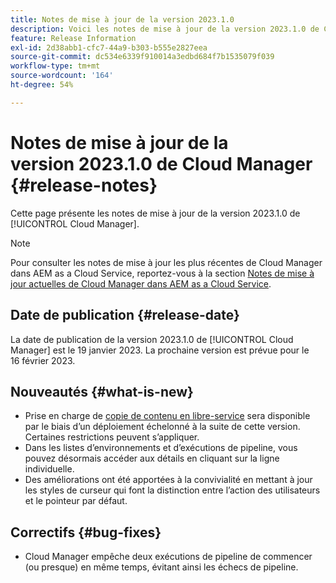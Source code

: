 ```yaml
---
title: Notes de mise à jour de la version 2023.1.0
description: Voici les notes de mise à jour de la version 2023.1.0 de Cloud Manager.
feature: Release Information
exl-id: 2d38abb1-cfc7-44a9-b303-b555e2827eea
source-git-commit: dc534e6339f910014a3edbd684f7b1535079f039
workflow-type: tm+mt
source-wordcount: '164'
ht-degree: 54%

---
```



# Notes de mise à jour de la version 2023.1.0 de Cloud Manager {#release-notes}

Cette page présente les notes de mise à jour de la version 2023.1.0 de [!UICONTROL Cloud Manager].

>[!NOTE]
>
>Pour consulter les notes de mise à jour les plus récentes de Cloud Manager dans AEM as a Cloud Service, reportez-vous à la section [Notes de mise à jour actuelles de Cloud Manager dans AEM as a Cloud Service](https://experienceleague.adobe.com/docs/experience-manager-cloud-service/content/implementing/using-cloud-manager/release-notes-cloud-manager/release-notes-cm-current.html?lang=fr).

## Date de publication {#release-date}

La date de publication de la version 2023.1.0 de [!UICONTROL Cloud Manager] est le 19 janvier 2023. La prochaine version est prévue pour le 16 février 2023.

## Nouveautés {#what-is-new}

* Prise en charge de [copie de contenu en libre-service](/help/using/content-copy.md) sera disponible par le biais d’un déploiement échelonné à la suite de cette version. Certaines restrictions peuvent s’appliquer.
* Dans les listes d’environnements et d’exécutions de pipeline, vous pouvez désormais accéder aux détails en cliquant sur la ligne individuelle.
* Des améliorations ont été apportées à la convivialité en mettant à jour les styles de curseur qui font la distinction entre l’action des utilisateurs et le pointeur par défaut.

## Correctifs {#bug-fixes}

* Cloud Manager empêche deux exécutions de pipeline de commencer (ou presque) en même temps, évitant ainsi les échecs de pipeline.
